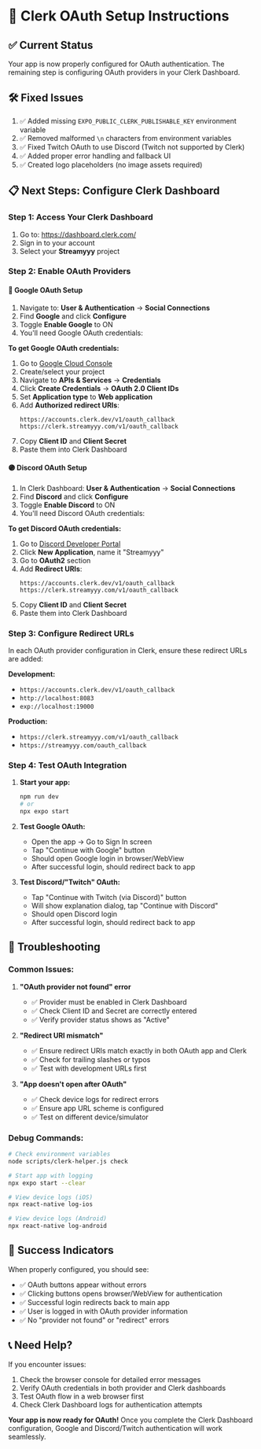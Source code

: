 # 🔐 Clerk OAuth Setup Instructions

## ✅ Current Status
Your app is now properly configured for OAuth authentication. The remaining step is configuring OAuth providers in your Clerk Dashboard.

## 🛠️ Fixed Issues
1. ✅ Added missing `EXPO_PUBLIC_CLERK_PUBLISHABLE_KEY` environment variable
2. ✅ Removed malformed `\n` characters from environment variables  
3. ✅ Fixed Twitch OAuth to use Discord (Twitch not supported by Clerk)
4. ✅ Added proper error handling and fallback UI
5. ✅ Created logo placeholders (no image assets required)

## 📋 Next Steps: Configure Clerk Dashboard

### Step 1: Access Your Clerk Dashboard
1. Go to: https://dashboard.clerk.com/
2. Sign in to your account
3. Select your **Streamyyy** project

### Step 2: Enable OAuth Providers

#### 🔵 Google OAuth Setup
1. Navigate to: **User & Authentication** → **Social Connections**
2. Find **Google** and click **Configure**
3. Toggle **Enable Google** to ON
4. You'll need Google OAuth credentials:

**To get Google OAuth credentials:**
1. Go to [Google Cloud Console](https://console.cloud.google.com/)
2. Create/select your project
3. Navigate to **APIs & Services** → **Credentials** 
4. Click **Create Credentials** → **OAuth 2.0 Client IDs**
5. Set **Application type** to **Web application**
6. Add **Authorized redirect URIs**:
   ```
   https://accounts.clerk.dev/v1/oauth_callback
   https://clerk.streamyyy.com/v1/oauth_callback
   ```
7. Copy **Client ID** and **Client Secret**
8. Paste them into Clerk Dashboard

#### 🟣 Discord OAuth Setup  
1. In Clerk Dashboard: **User & Authentication** → **Social Connections**
2. Find **Discord** and click **Configure**
3. Toggle **Enable Discord** to ON
4. You'll need Discord OAuth credentials:

**To get Discord OAuth credentials:**
1. Go to [Discord Developer Portal](https://discord.com/developers/applications)
2. Click **New Application**, name it "Streamyyy"
3. Go to **OAuth2** section
4. Add **Redirect URIs**:
   ```
   https://accounts.clerk.dev/v1/oauth_callback
   https://clerk.streamyyy.com/v1/oauth_callback
   ```
5. Copy **Client ID** and **Client Secret** 
6. Paste them into Clerk Dashboard

### Step 3: Configure Redirect URLs

In each OAuth provider configuration in Clerk, ensure these redirect URLs are added:

**Development:**
- `https://accounts.clerk.dev/v1/oauth_callback`
- `http://localhost:8083`
- `exp://localhost:19000`

**Production:**
- `https://clerk.streamyyy.com/v1/oauth_callback`
- `https://streamyyy.com/oauth_callback`

### Step 4: Test OAuth Integration

1. **Start your app:**
   ```bash
   npm run dev
   # or
   npx expo start
   ```

2. **Test Google OAuth:**
   - Open the app → Go to Sign In screen
   - Tap "Continue with Google" button
   - Should open Google login in browser/WebView
   - After successful login, should redirect back to app

3. **Test Discord/"Twitch" OAuth:**
   - Tap "Continue with Twitch (via Discord)" button
   - Will show explanation dialog, tap "Continue with Discord"
   - Should open Discord login
   - After successful login, should redirect back to app

## 🔧 Troubleshooting

### Common Issues:

1. **"OAuth provider not found" error**
   - ✅ Provider must be enabled in Clerk Dashboard
   - ✅ Check Client ID and Secret are correctly entered
   - ✅ Verify provider status shows as "Active"

2. **"Redirect URI mismatch"**
   - ✅ Ensure redirect URIs match exactly in both OAuth app and Clerk
   - ✅ Check for trailing slashes or typos
   - ✅ Test with development URLs first

3. **"App doesn't open after OAuth"**
   - ✅ Check device logs for redirect errors
   - ✅ Ensure app URL scheme is configured
   - ✅ Test on different device/simulator

### Debug Commands:

```bash
# Check environment variables
node scripts/clerk-helper.js check

# Start app with logging
npx expo start --clear

# View device logs (iOS)
npx react-native log-ios

# View device logs (Android)
npx react-native log-android
```

## 🎯 Success Indicators

When properly configured, you should see:
- ✅ OAuth buttons appear without errors
- ✅ Clicking buttons opens browser/WebView for authentication
- ✅ Successful login redirects back to main app
- ✅ User is logged in with OAuth provider information
- ✅ No "provider not found" or "redirect" errors

## 📞 Need Help?

If you encounter issues:
1. Check the browser console for detailed error messages
2. Verify OAuth credentials in both provider and Clerk dashboards
3. Test OAuth flow in a web browser first
4. Check Clerk Dashboard logs for authentication attempts

**Your app is now ready for OAuth!** Once you complete the Clerk Dashboard configuration, Google and Discord/Twitch authentication will work seamlessly.